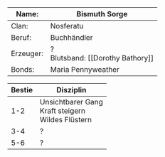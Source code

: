 | Name:     | Bismuth Sorge                       |
| --------- | ----------------------------------- |
| Clan:     | Nosferatu                           |
| Beruf:    | Buchhändler                         |
| Erzeuger: | ?<br>Blutsband: [[Dorothy Bathory]] |
| Bonds:    | Maria Pennyweather                  |

| Bestie | Disziplin                                              |
| ------ | ------------------------------------------------------ |
| 1-2    | Unsichtbarer Gang<br>Kraft steigern<br>Wildes Flüstern |
| 3-4    | ?                                                      |
| 5-6    | ?                                                      |
